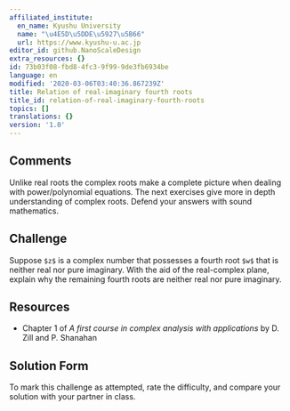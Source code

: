 ```yaml
---
affiliated_institute:
  en_name: Kyushu University
  name: "\u4E5D\u5DDE\u5927\u5B66"
  url: https://www.kyushu-u.ac.jp
editor_id: github.NanoScaleDesign
extra_resources: {}
id: 73b03f08-fbd8-4fc3-9f99-9de3fb6934be
language: en
modified: '2020-03-06T03:40:36.867239Z'
title: Relation of real-imaginary fourth roots
title_id: relation-of-real-imaginary-fourth-roots
topics: []
translations: {}
version: '1.0'
---
```


## Comments

Unlike real roots the complex roots make a complete picture when dealing with power/polynomial equations. The next exercises give more in depth understanding of complex roots. Defend your answers with sound mathematics.

## Challenge

Suppose `$z$` is a complex number that possesses a fourth root `$w$` that is neither real nor pure imaginary. With the aid of the real-complex plane, explain why the remaining fourth roots are neither real nor pure imaginary.


## Resources
- Chapter 1 of *A first course in complex analysis with applications* by D. Zill and P. Shanahan


## Solution Form
To mark this challenge as attempted, rate the difficulty, and compare your solution with your partner in class.
